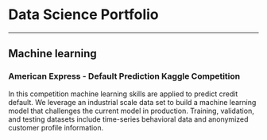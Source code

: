 # Data Science Portfolio
---
## Machine learning

### American Express - Default Prediction Kaggle Competition

In this competition machine learning skills are applied to predict credit default. We leverage an industrial scale data set to build a machine learning model that challenges the current model in production. Training, validation, and testing datasets include time-series behavioral data and anonymized customer profile information.

